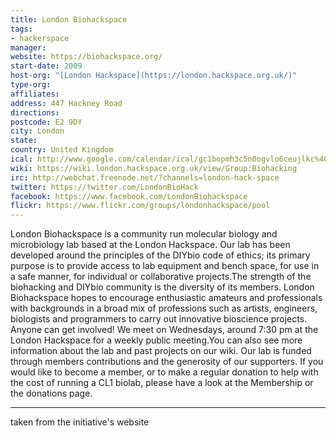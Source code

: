 ```yaml
---
title: London Biohackspace
tags:
- hackerspace
manager: 
website: https://biohackspace.org/
start-date: 2009
host-org: "[London Hackspace](https://london.hackspace.org.uk/)"
type-org: 
affiliates: 
address: 447 Hackney Road
directions: 
postcode: E2 9DY
city: London
state: 
country: United Kingdom
ical: http://www.google.com/calendar/ical/gc1bopmh3c5n0ogvlo6ceujlkc%40group.calendar.google.com/public/basic.ics
wiki: https://wiki.london.hackspace.org.uk/view/Group:Biohacking
irc: http://webchat.freenode.net/?channels=london-hack-space
twitter: https://twitter.com/LondonBioHack
facebook: https://www.facebook.com/LondonBiohackspace
flickr: https://www.flickr.com/groups/londonhackspace/pool
---
```


London Biohackspace is a community run molecular biology and microbiology lab based at the London Hackspace. Our lab has been developed around the principles of the DIYbio code of ethics; its primary purpose is to provide access to lab equipment and bench space, for use in a safe manner, for individual or collaborative projects.The strength of the biohacking and DIYbio community is the diversity of its members. London Biohackspace hopes to encourage enthusiastic amateurs and professionals with backgrounds in a broad mix of professions such as artists, engineers, biologists and programmers to carry out innovative bioscience projects. Anyone can get involved! We meet on Wednesdays, around 7:30 pm at the London Hackspace for a weekly public meeting.You can also see more information about the lab and past projects on our wiki. Our lab is funded through members contributions and the generosity of our supporters. If you would like to become a member, or to make a regular donation to help with the cost of running a CL1 biolab, please have a look at the Membership or the donations page.

---
taken from the initiative's website
